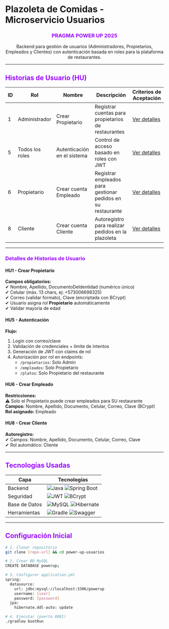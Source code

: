 # Plazoleta de Comidas - Microservicio Usuarios

<div align="center">
<h3 align="center" style="color: #9900ff">PRAGMA POWER UP 2025</h3>
  <p align="center">
    Backend para gestión de usuarios (Administradores, Propietarios, Empleados y Clientes)  
    con autenticación basada en roles para la plataforma de restaurantes.
  </p>
</div>

---

## <span style="color: #9900ff">Historias de Usuario (HU)</span>

| ID  | Rol              | Nombre                          | Descripción                                                                 | Criterios de Aceptación |
|-----|------------------|---------------------------------|-----------------------------------------------------------------------------|-------------------------|
| 1   | Administrador    | Crear Propietario               | Registrar cuentas para propietarios de restaurantes                         | [Ver detalles](#hu1)    |
| 5   | Todos los roles  | Autenticación en el sistema     | Control de acceso basado en roles con JWT                                   | [Ver detalles](#hu5)    |
| 6   | Propietario      | Crear cuenta Empleado           | Registrar empleados para gestionar pedidos en su restaurante                | [Ver detalles](#hu6)    |
| 8   | Cliente          | Crear cuenta Cliente            | Autoregistro para realizar pedidos en la plazoleta                         | [Ver detalles](#hu8)    |

---

### <span style="color: #9900ff">Detalles de Historias de Usuario</span>

#### <a id="hu1">HU1 - Crear Propietario</a>
**Campos obligatorios:**  
✔ Nombre, Apellido, DocumentoDeIdentidad (numérico único)  
✔ Celular (máx. 13 chars, ej: +573006698325)  
✔ Correo (validar formato), Clave (encriptada con BCrypt)  
✔ Usuario asigna rol **Propietario** automáticamente  
✔ Validar mayoría de edad  

#### <a id="hu5">HU5 - Autenticación</a>
**Flujo:**  
1. Login con correo/clave  
2. Validación de credenciales + límite de intentos  
3. Generación de JWT con claims de rol  
4. Autorización por rol en endpoints:  
   - `/propietarios`: Solo Admin  
   - `/empleados`: Solo Propietario  
   - `/platos`: Solo Propietario del restaurante  

#### <a id="hu6">HU6 - Crear Empleado</a>
**Restricciones:**  
⚠ Solo el Propietario puede crear empleados para SU restaurante  
**Campos:** Nombre, Apellido, Documento, Celular, Correo, Clave (BCrypt)  
**Rol asignado:** Empleado  

#### <a id="hu8">HU8 - Crear Cliente</a>
**Autoregistro:**  
✔ Campos: Nombre, Apellido, Documento, Celular, Correo, Clave  
✔ Rol automático: Cliente  

---

## <span style="color: #9900ff">Tecnologías Usadas</span>

<div align="center">

| Capa           | Tecnologías                                                                                   |
|----------------|----------------------------------------------------------------------------------------------|
| Backend        | ![Java](https://img.shields.io/badge/Java-ED8B00?logo=java&logoColor=white) ![Spring Boot](https://img.shields.io/badge/Spring_Boot-6DB33F?logo=spring&logoColor=white) |
| Seguridad      | ![JWT](https://img.shields.io/badge/JWT-000000?logo=JSON%20web%20tokens&logoColor=white) ![BCrypt](https://img.shields.io/badge/BCrypt-02569B?logo=bcrypt&logoColor=white) |
| Base de Datos  | ![MySQL](https://img.shields.io/badge/MySQL-4479A1?logo=mysql&logoColor=white) ![Hibernate](https://img.shields.io/badge/Hibernate-59666C?logo=hibernate&logoColor=white) |
| Herramientas   | ![Gradle](https://img.shields.io/badge/Gradle-02303A?logo=gradle&logoColor=white) ![Swagger](https://img.shields.io/badge/Swagger-85EA2D?logo=swagger&logoColor=black) |

</div>

---

## <span style="color: #9900ff">Configuración Inicial</span>

```bash
# 1. Clonar repositorio
git clone [repo-url] && cd power-up-usuarios

# 2. Crear BD MySQL
CREATE DATABASE powerup;

# 3. Configurar application.yml
spring:
  datasource:
    url: jdbc:mysql://localhost:3306/powerup
    username: [user]
    password: [password]
  jpa:
    hibernate.ddl-auto: update

# 4. Ejecutar (puerto 8081)
./gradlew bootRun
